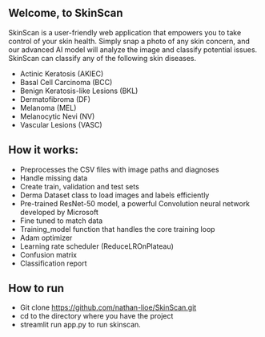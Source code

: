## Welcome, to SkinScan

SkinScan is a user-friendly web application that empowers you to take control of your skin health. Simply snap a photo of any skin concern, and our advanced AI model will analyze the image and classify potential issues.
SkinScan can classify any of the following skin diseases.

- Actinic Keratosis (AKIEC)
- Basal Cell Carcinoma (BCC)
- Benign Keratosis-like Lesions (BKL)
- Dermatofibroma (DF)
- Melanoma (MEL)
- Melanocytic Nevi (NV)
- Vascular Lesions (VASC)
   

## How it works:

- Preprocesses the CSV files with image paths and diagnoses 
- Handle missing data
- Create train, validation and test sets 
- Derma Dataset class to load images and labels efficiently
- Pre-trained ResNet-50 model, a powerful Convolution neural network developed by Microsoft
- Fine tuned to match data
- Training_model function that handles the core training loop
- Adam optimizer
- Learning rate scheduler (ReduceLROnPlateau)
- Confusion matrix
- Classification report



## How to run 
- Git clone https://github.com/nathan-lioe/SkinScan.git
- cd to the directory where you have the project
- streamlit run app.py to run skinscan.

  
